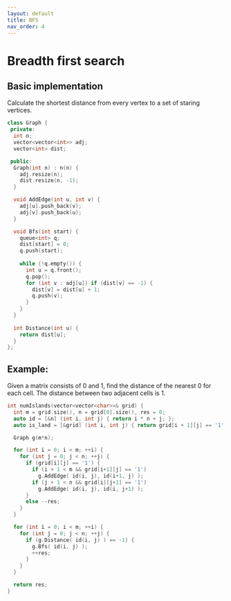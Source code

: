 ```yaml
---
layout: default 
title: BFS
nav_order: 4
---
```


# Breadth first search

## Basic implementation
Calculate the shortest distance from every vertex to a set of staring vertices.
```cpp
class Graph {
 private:
  int n;
  vector<vector<int>> adj;
  vector<int> dist;

 public:
  Graph(int n) : n(n) {
    adj.resize(n);
    dist.resize(n, -1);
  }

  void AddEdge(int u, int v) {
    adj[u].push_back(v);
    adj[v].push_back(u);
  }

  void Bfs(int start) {
    queue<int> q;
    dist[start] = 0;
    q.push(start);
     
    while (!q.empty()) {
      int u = q.front();
      q.pop();
      for (int v : adj[u]) if (dist[v] == -1) {
        dist[v] = dist[u] + 1;
        q.push(v);
      }
    }
  }
  
  int Distance(int u) {
    return dist[u];
  }
};
```

## Example:
Given a matrix consists of 0 and 1, find the distance of the nearest 0 for each cell. The distance between two adjacent cells is 1.
```cpp
int numIslands(vector<vector<char>>& grid) {
  int m = grid.size(), n = grid[0].size(), res = 0;
  auto id = [&n] (int i, int j) { return i * n + j; };
  auto is_land = [&grid] (int i, int j) { return grid[i + 1][j] == '1'; };

  Graph g(m*n);

  for (int i = 0; i < m; ++i) {
    for (int j = 0; j < n; ++j) {
      if (grid[i][j] == '1') {
        if (i + 1 < m && grid[i+1][j] == '1')
          g.AddEdge( id(i, j), id(i+1, j) );
        if (j + 1 < n && grid[i][j+1] == '1')
          g.AddEdge( id(i, j), id(i, j+1) );
      }
      else --res;
    }
  }

  for (int i = 0; i < m; ++i) {
    for (int j = 0; j < n; ++j) {
      if (g.Distance( id(i, j) ) == -1) {
        g.Bfs( id(i, j) );
        ++res;
      }
    }
  }

  return res;
}
```